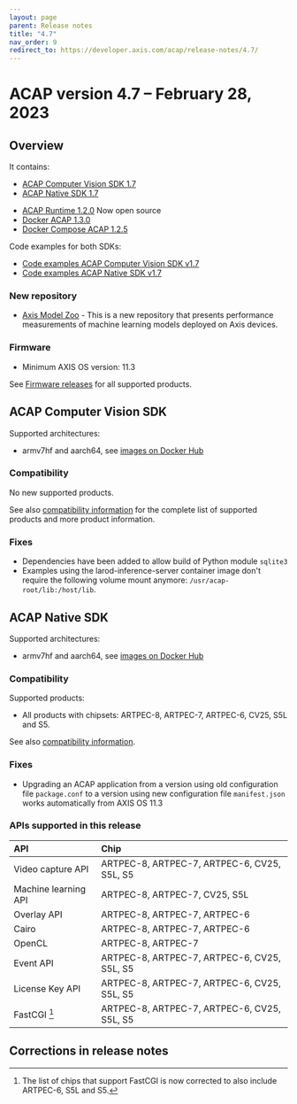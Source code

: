 ```yaml
---
layout: page
parent: Release notes
title: "4.7"
nav_order: 9
redirect_to: https://developer.axis.com/acap/release-notes/4.7/
---
```


# ACAP version 4.7 – February 28, 2023

## Overview

It contains:

- [ACAP Computer Vision SDK 1.7](#acap-computer-vision-sdk)
- [ACAP Native SDK 1.7](#acap-native-sdk)
<!-- markdownlint-disable MD033 -->
- [ACAP Runtime 1.2.0](https://github.com/AxisCommunications/acap-runtime) <a class="label label-purple">Now open source</a>
- [Docker ACAP 1.3.0](https://github.com/AxisCommunications/docker-acap)
- [Docker Compose ACAP 1.2.5](https://github.com/AxisCommunications/docker-compose-acap)

Code examples for both SDKs:

- [Code examples ACAP Computer Vision SDK v1.7](https://github.com/AxisCommunications/acap-computer-vision-sdk-examples)
- [Code examples ACAP Native SDK v1.7](https://github.com/AxisCommunications/acap-native-sdk-examples)

### New repository

- [Axis Model Zoo](https://github.com/AxisCommunications/axis-model-zoo) - This is a new repository that presents performance measurements of machine learning models deployed on Axis devices.

### Firmware

- Minimum AXIS OS version: 11.3

See [Firmware releases](https://www.axis.com/support/firmware) for all supported products.

## ACAP Computer Vision SDK

Supported architectures:

- armv7hf and aarch64, see [images on Docker Hub](https://hub.docker.com/r/axisecp/acap-computer-vision-sdk)

### Compatibility

No new supported products.

See also [compatibility information](../axis-devices-and-compatibility) for the complete list of
supported products and more product information.

### Fixes

- Dependencies have been added to allow build of Python module `sqlite3`
- Examples using the larod-inference-server container image don't require the following volume mount anymore: `/usr/acap-root/lib:/host/lib`.

## ACAP Native SDK

Supported architectures:

- armv7hf and aarch64, see [images on Docker Hub](https://hub.docker.com/r/axisecp/acap-native-sdk)

### Compatibility

Supported products:

- All products with chipsets: ARTPEC-8, ARTPEC-7, ARTPEC-6, CV25, S5L and S5.

See also [compatibility information](../axis-devices-and-compatibility).

### Fixes

- Upgrading an ACAP application from a version using old configuration file `package.conf` to a version using new configuration file `manifest.json` works automatically from AXIS OS 11.3

### APIs supported in this release

API                  | Chip
:--                  | :--
Video capture API    | ARTPEC-8, ARTPEC-7, ARTPEC-6, CV25, S5L, S5
Machine learning API | ARTPEC-8, ARTPEC-7, CV25, S5L
Overlay API          | ARTPEC-8, ARTPEC-7, ARTPEC-6
Cairo                | ARTPEC-8, ARTPEC-7, ARTPEC-6
OpenCL               | ARTPEC-8, ARTPEC-7
Event API            | ARTPEC-8, ARTPEC-7, ARTPEC-6, CV25, S5L, S5
License Key API      | ARTPEC-8, ARTPEC-7, ARTPEC-6, CV25, S5L, S5
FastCGI [^1]         | ARTPEC-8, ARTPEC-7, ARTPEC-6, CV25, S5L, S5

## Corrections in release notes

[^1]: The list of chips that support FastCGI is now corrected to also include ARTPEC-6, S5L and S5.

